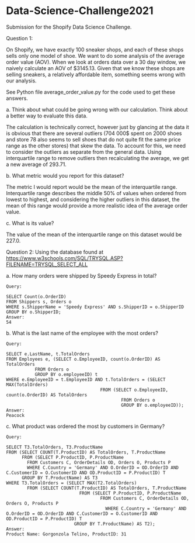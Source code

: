 # Data-Science-Challenge2021
Submission for the Shopify Data Science Challenge.

Question 1:

On Shopify, we have exactly 100 sneaker shops, and each of these shops sells only one model of shoe. We want to do some analysis of the average order value (AOV). When we look at orders data over a 30 day window, we naively calculate an AOV of $3145.13. Given that we know these shops are selling sneakers, a relatively affordable item, something seems wrong with our analysis. 

See Python file average_order_value.py for the code used to get these answers.

a.	Think about what could be going wrong with our calculation. Think about a better way to evaluate this data. 

The calculation is technically correct, however just by glancing at the data it is obvious that there are several outliers (704 000$ spent on 2000 shoes and store 78 also seems to sell shoes that do not quite fit the same price range as the other stores) that skew the data. To account for this, we need to consider the outliers as separate from the general data. Using interquartile range to remove outliers then recalculating the average, we get a new average of 293.71.

b.	What metric would you report for this dataset?

The metric I would report would be the mean of the interquartile range. Interquartile range describes the middle 50% of values when ordered from lowest to highest, and considering the higher outliers in this dataset, the mean of this range would provide a more realistic idea of the average order value.

c.	What is its value?

The value of the mean of the interquartile range on this dataset would be 227.0.


Question 2: Using the database found at https://www.w3schools.com/SQL/TRYSQL.ASP?FILENAME=TRYSQL_SELECT_ALL

a.	How many orders were shipped by Speedy Express in total?

	Query: 
	
	SELECT Count(o.OrderID) 
	FROM Shippers s, Orders o
	WHERE s.ShipperName = 'Speedy Express' AND s.ShipperID = o.ShipperID
	GROUP BY o.ShipperID;
	Answer:
	54

b.	What is the last name of the employee with the most orders?

	Query:
	
	SELECT e.LastName, t.TotalOrders
	FROM Employees e, (SELECT o.EmployeeID, count(o.OrderID) AS TotalOrders
			   FROM Orders o
			   GROUP BY o.employeeID) t 
	WHERE e.EmployeeID = t.EmployeeID AND t.TotalOrders = (SELECT MAX(TotalOrders)
				                  		FROM (SELECT o.EmployeeID, count(o.OrderID) AS TotalOrders
					                      		FROM Orders o
					                      		GROUP BY o.employeeID));
	Answer:
	Peacock

c.	What product was ordered the most by customers in Germany?

	Query:
	
	SELECT T3.TotalOrders, T3.ProductName
	FROM (SELECT COUNT(T.ProductID) AS TotalOrders, T.ProductName
		  FROM (SELECT P.ProductID, P.ProductName
			FROM Customers C, OrderDetails OD, Orders O, Products P
			WHERE C.Country = 'Germany' AND O.OrderID = OD.OrderID AND C.CustomerID = O.CustomerID AND OD.ProductID = P.ProductID) T
		  GROUP BY T.ProductName) AS T3
	WHERE T3.TotalOrders = (SELECT MAX(T2.TotalOrders) 
			FROM (SELECT COUNT(T.ProductID) AS TotalOrders, T.ProductName
	                            FROM (SELECT P.ProductID, P.ProductName
		                              	FROM Customers C, OrderDetails OD, Orders O, Products P
			                              WHERE C.Country = 'Germany' AND O.OrderID = OD.OrderID AND C.CustomerID = O.CustomerID AND OD.ProductID = P.ProductID) T
			                  GROUP BY T.ProductName) AS T2);
	Answer:
	Product Name: Gorgonzola Telino, ProductID: 31

